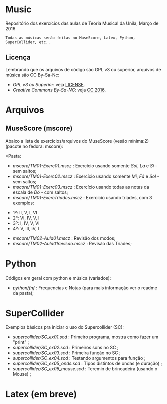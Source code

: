 # Music

Repositório dos exercícios das aulas de Teoria Musical da Unila, Março de 2016

	Todas as músicas serão feitas no MuseScore, Latex, Python, SuperCollider, etc..

## Licença 

Lembrando que os arquivos de código são GPL v3 ou superior, arquivos de música são CC By-Sa-Nc:

* *GPL v3 ou Superior*: veja [LICENSE](LICENSE).
* *Creative Commons By-Sa-NC*: veja [CC 2016](CCby-sa-nc).


# Arquivos

## MuseScore (mscore)

Abaixo a lista de exercícios/arquivos do MuseScore (vesão mínima:2) (pacote no fedora: mscore):

*Pasta: 

- *mscore/TM01-Exerc01.mscz* : Exercício usando somente *Sol*, *Lá* e *Si* - sem saltos;
- *mscore/TM01-Exerc02.mscz* : Exercício usando somente *Mi*, *Fá* e *Sol* - sem saltos;
- *mscore/TM01-Exerc03.mscz* : Exercício usando todas as notas da escala de *Dó* - com saltos;
- *mscore/TM01-ExercTriades.mscz* : Exercício usando tríades, com 3 exemplos:
 * 1º: II, V, I, VI
 * 2º: VI, IV, V, I
 * 3º: I, IV, V, VI
 * 4º: V, III, IV, I
- *mscore/TM02-Aula01.mscz* : Revisão dos modos;
- *mscore/TM02-Aula01revisao.mscz* : Revisão das Tríades;

 
# Python

Códigos em geral com python e música (variados):

- *python/fnf* : Frequencias e Notas (para mais informação ver o readme da pasta);

# SuperCollider

Exemplos básicos pra iniciar o uso do Supercollider (SC):

- *supercollider/SC_ex01.scd* : Primeiro programa, mostra como fazer um "print" ;
- *supercollider/SC_ex02.scd* : Primeiros sons no SC ;
- *supercollider/SC_ex03.scd* : Primeira função no SC ;
- *supercollider/SC_ex04.scd* : Testando argumentos para função ;
- *supercollider/SC_ex05_onds.scd* : Tipos distintos de ondas (e duração) ;
- *supercollider/SC_ex06_mouse.scd* : Teremin de brincadeira (usando o Mouse) ;

# Latex (em breve)



